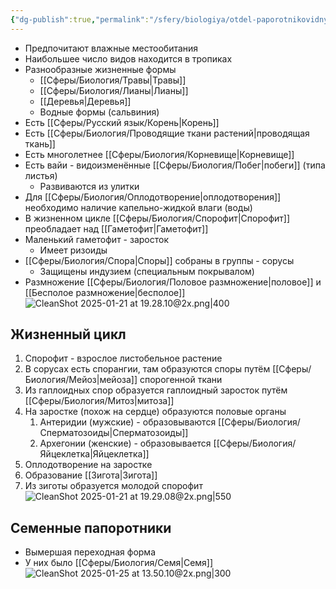 ```yaml
---
{"dg-publish":true,"permalink":"/sfery/biologiya/otdel-paporotnikovidnye/","tags":["Ботаника"]}
---
```


- Предпочитают влажные местообитания
- Наибольшее число видов находится в тропиках
- Разнообразные жизненные формы
	- [[Сферы/Биология/Травы\|Травы]]
	- [[Сферы/Биология/Лианы\|Лианы]]
	- [[Деревья\|Деревья]]
	- Водные формы (сальвиния)
- Есть [[Сферы/Русский язык/Корень\|Корень]]
- Есть [[Сферы/Биология/Проводящие ткани растений\|проводящая ткань]]
- Есть многолетнее [[Сферы/Биология/Корневище\|Корневище]]
- Есть вайи - видоизменённые [[Сферы/Биология/Побег\|побеги]] (типа листья)
	- Развиваются из улитки
- Для [[Сферы/Биология/Оплодотворение\|оплодотворения]] необходимо наличие капельно-жидкой влаги (воды)
- В жизненном цикле [[Сферы/Биология/Спорофит\|Спорофит]] преобладает над [[Гаметофит\|Гаметофит]]
- Маленький гаметофит - заросток
	- Имеет ризоиды
- [[Сферы/Биология/Спора\|Споры]] собраны в группы - сорусы
	- Защищены индузием (специальным покрывалом)
- Размножение [[Сферы/Биология/Половое размножение\|половое]] и [[Бесполое размножение\|бесполое]]
![CleanShot 2025-01-21 at 19.28.10@2x.png|400](/img/user/%D0%90%D1%80%D1%85%D0%B8%D0%B2/%D0%9A%D1%8D%D1%88/CleanShot%202025-01-21%20at%2019.28.10@2x.png)
## Жизненный цикл
1. Спорофит - взрослое листобельное растение 
2. В сорусах есть спорангии, там образуются споры путём [[Сферы/Биология/Мейоз\|мейоза]] спорогенной ткани
3. Из гаплоидных спор образуется гаплоидный заросток путём [[Сферы/Биология/Митоз\|митоза]]
4. На заростке (похож на сердце) образуются половые органы
	1. Антеридии (мужские) - образовываются [[Сферы/Биология/Сперматозоиды\|Сперматозоиды]]
	2. Архегонии (женские) - образовывается [[Сферы/Биология/Яйцеклетка\|Яйцеклетка]]
5. Оплодотворение на заростке
6. Образование [[Зигота\|Зигота]]
7. Из зиготы образуется молодой спорофит
![CleanShot 2025-01-21 at 19.29.08@2x.png|550](/img/user/%D0%90%D1%80%D1%85%D0%B8%D0%B2/%D0%9A%D1%8D%D1%88/CleanShot%202025-01-21%20at%2019.29.08@2x.png)
## Семенные папоротники
- Вымершая переходная форма 
- У них было [[Сферы/Биология/Семя\|Семя]]
![CleanShot 2025-01-25 at 13.50.10@2x.png|300](/img/user/%D0%90%D1%80%D1%85%D0%B8%D0%B2/%D0%9A%D1%8D%D1%88/CleanShot%202025-01-25%20at%2013.50.10@2x.png)